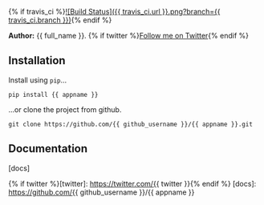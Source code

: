 {% if travis_ci %}[![Build Status]({{ travis_ci.url }}.png?branch={{ travis_ci.branch }})](travis_ci.url){% endif %}

**Author:** {{ full_name }}. {% if twitter %}[Follow me on Twitter](twitter){% endif %}


## Installation

Install using `pip`...

    pip install {{ appname }}

...or clone the project from github.

    git clone https://github.com/{{ github_username }}/{{ appname }}.git


## Documentation
[docs]


{% if twitter %}[twitter]: https://twitter.com/{{ twitter }}{% endif %}
[docs]: https://github.com/{{ github_username }}/{{ appname }}
